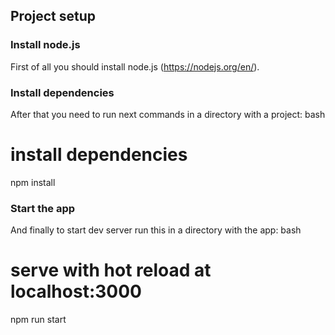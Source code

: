 ## Project setup
### Install node.js
First of all you should install node.js (https://nodejs.org/en/). 

### Install dependencies
After that you need to run next commands in a directory with a project:
 bash
# install dependencies
npm install

### Start the app
And finally to start dev server run this in a directory with the app:
 bash
# serve with hot reload at localhost:3000
npm run start